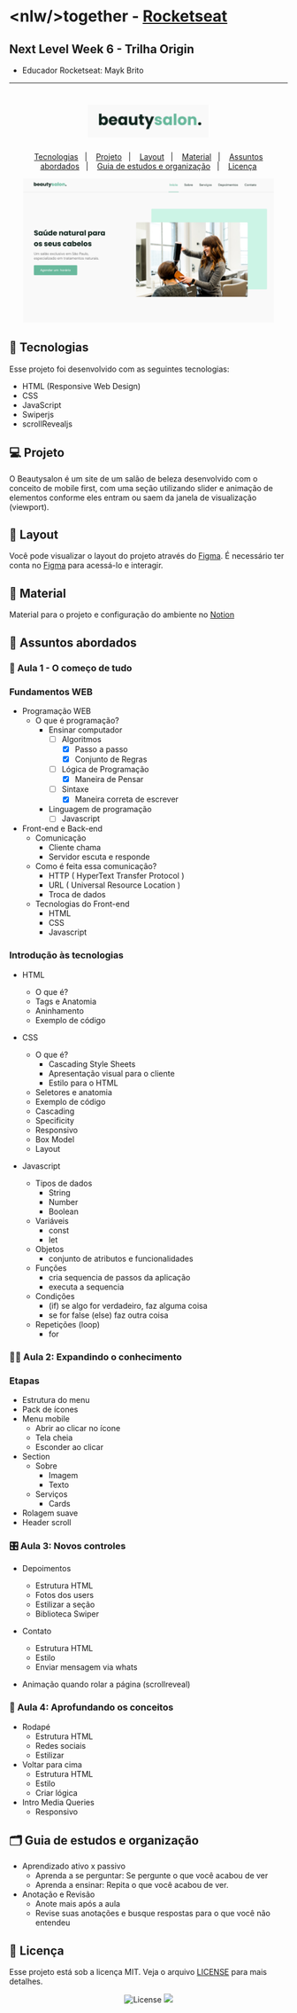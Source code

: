 # \<nlw/\>together - [Rocketseat](https://rocketseat.com.br/)
## Next Level Week 6 - Trilha Origin

- Educador Rocketseat: Mayk Brito

----

<h1 align="center">
  <img alt="Beautysalon" title="Beautysalon" src=".github/projeto.png" width="220px" />
</h1>
<p align="center">
  <a href="#-tecnologias">Tecnologias</a>&nbsp;&nbsp;&nbsp;|&nbsp;&nbsp;&nbsp;
  <a href="#-projeto">Projeto</a>&nbsp;&nbsp;&nbsp;|&nbsp;&nbsp;&nbsp;
  <a href="#-layout">Layout</a>&nbsp;&nbsp;&nbsp;|&nbsp;&nbsp;&nbsp;
  <a href="#-material">Material</a>&nbsp;&nbsp;&nbsp;|&nbsp;&nbsp;&nbsp;
  <a href="#-assuntos-abordados">Assuntos abordados</a>&nbsp;&nbsp;&nbsp;|&nbsp;&nbsp;&nbsp;
  <a href="#-Guia de estudos e organização">Guia de estudos e organização</a>&nbsp;&nbsp;&nbsp;|&nbsp;&nbsp;&nbsp;
  <a href="#-memo-licença">Licença</a>
</p>

<p align="center">
  <img alt="landing page Beautysalon" src=".github/Landing-page.png" width="90%">
</p>


## 🚀 Tecnologias

Esse projeto foi desenvolvido com as seguintes tecnologias:

- HTML (Responsive Web Design)
- CSS
- JavaScript
- Swiperjs
- scrollRevealjs
  
## 💻 Projeto

O Beautysalon é um site de um salão de beleza desenvolvido com o conceito de mobile first, com uma seção utilizando slider e animação de elementos conforme eles entram ou saem da janela de visualização (viewport).

## 🔖 Layout

Você pode visualizar o layout do projeto através do [Figma](https://www.figma.com/file/cccwr6dfpk9uxXNmcKY0bn/Origin-Six). É necessário ter conta no [Figma](https://figma.com) para acessá-lo e interagir.


## 📓 Material

Material para o projeto e configuração do ambiente no [Notion](https://www.notion.so/NLW6-Trilha-Origin-64d5e195f89945b9b15e7554dbff0127)



## 📝 Assuntos abordados

### 🏁 Aula 1 - O começo de tudo

### Fundamentos WEB

- Programação WEB
  - O que é programação?
    - Ensinar computador
      - [ ] Algoritmos
        - [x]  Passo a passo
        - [x]  Conjunto de Regras
      - [ ] Lógica de Programação
        - [x]  Maneira de Pensar
      - [ ] Sintaxe
        - [x]  Maneira correta de escrever
    - Linguagem de programação
      - [ ]  Javascript
  
- Front-end e Back-end
  - Comunicação
    - Cliente chama
    - Servidor escuta e responde
  - Como é feita essa comunicação?
    - HTTP 
        ( HyperText Transfer Protocol )
    - URL 
        ( Universal Resource Location )
    - Troca de dados
  - Tecnologias do Front-end
    - HTML
    - CSS
    - Javascript

### Introdução às tecnologias

- HTML
  - O que é?
  - Tags e Anatomia
  - Aninhamento
  - Exemplo de código

- CSS
  - O que é?
    -  Cascading Style Sheets
    - Apresentação visual para o cliente
    - Estilo para o HTML
  - Seletores e anatomia
  - Exemplo de código
  - Cascading
  - Specificity
  - Responsivo
  - Box Model
  - Layout
  
- Javascript
  - Tipos de dados
    - String
    - Number
    - Boolean
  - Variáveis
    - const
    - let
  - Objetos
    - conjunto de atributos e funcionalidades
  - Funções
    - cria sequencia de passos da aplicação
    - executa a sequencia
  - Condições
    - (if) se algo for verdadeiro, faz alguma coisa
    - se for false (else) faz outra coisa
  - Repetições (loop)
    - for
  
### 👨‍🎓 Aula 2: Expandindo o conhecimento

### Etapas

- Estrutura do menu
- Pack de ícones
- Menu mobile
  - Abrir ao clicar no ícone
  - Tela cheia
  - Esconder ao clicar
- Section
  - Sobre
    - Imagem
    - Texto
  - Serviços
    - Cards
- Rolagem suave
- Header scroll

### 🎛️ Aula 3: Novos controles

- Depoimentos
  - Estrutura HTML
  - Fotos dos users
  - Estilizar a seção
  - Biblioteca Swiper
- Contato
  - Estrutura HTML
  - Estilo
  - Enviar mensagem via whats
  
- Animação quando rolar a página (scrollreveal)

### 🔬 Aula 4: Aprofundando os conceitos

- Rodapé
  - Estrutura HTML
  - Redes sociais
  - Estilizar
- Voltar para cima
  - Estrutura HTML
  - Estilo
  - Criar lógica
- Intro Media Queries
  - Responsivo
  
## 🗂️ Guia de estudos e organização

- Aprendizado ativo x passivo
  - Aprenda a se perguntar: Se pergunte o que você acabou de ver
  - Aprenda a ensinar: Repita o que você acabou de ver.
- Anotação e Revisão
  - Anote mais após a aula
  - Revise suas anotações e busque respostas para o que você não entendeu

## 📝 Licença

Esse projeto está sob a licença MIT. Veja o arquivo [LICENSE](LICENSE) para mais detalhes.

<p align="center">

  <img alt="License" src="https://img.shields.io/static/v1?style=plastic&label=license&message=MIT&color=49AA26&labelColor=000000">
  <img src="https://img.shields.io/static/v1?label=%3Cnlw/%3Etogether&message=origin&labelColor=8257e5&color=000000&style=plastic">
</p>